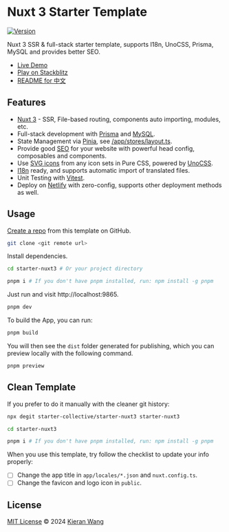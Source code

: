 # Nuxt 3 Starter Template

[![Version](https://img.shields.io/github/v/release/starter-collective/starter-nuxt3?style=flat&label=released&color=%230d0d0d)](https://github.com/starter-collective/starter-nuxt3/releases)

Nuxt 3 SSR & full-stack starter template, supports I18n, UnoCSS, Prisma, MySQL and provides better SEO.

- [Live Demo](https://starter-nuxt3.netlify.app/)
- [Play on Stackblitz](https://stackblitz.com/github/starter-collective/starter-nuxt3)
- [README for 中文](./README.zh.md)

## Features

- [Nuxt 3](https://nuxt.com/) - SSR, File-based routing, components auto importing, modules, etc.
- Full-stack development with [Prisma](https://www.prisma.io/) and [MySQL](https://www.mysql.com/).
- State Management via [Pinia](https://github.com/vuejs/pinia), see [/app/stores/layout.ts](./app/stores/layout.ts).
- Provide good [SEO](https://nuxt.com/docs/getting-started/seo-meta) for your website with powerful head config, composables and components.
- Use [SVG icons](https://github.com/antfu/unocss/tree/main/packages/preset-icons) from any icon sets in Pure CSS, powered by [UnoCSS](https://github.com/unocss/unocss).
- [I18n](./locales) ready, and supports automatic import of translated files.
- Unit Testing with [Vitest](https://github.com/vitest-dev/vitest).
- Deploy on [Netlify](https://app.netlify.com/) with zero-config, supports other deployment methods as well.

## Usage

[Create a repo](https://github.com/starter-collective/starter-nuxt3/generate) from this template on GitHub.

```bash
git clone <git remote url>
```

Install dependencies.

```bash
cd starter-nuxt3 # Or your project directory

pnpm i # If you don't have pnpm installed, run: npm install -g pnpm
```

Just run and visit http://localhost:9865.

```bash
pnpm dev
```

To build the App, you can run:

```bash
pnpm build
```

You will then see the `dist` folder generated for publishing, which you can preview locally with the following command.

```bash
pnpm preview
```

## Clean Template

If you prefer to do it manually with the cleaner git history:

```bash
npx degit starter-collective/starter-nuxt3 starter-nuxt3

cd starter-nuxt3

pnpm i # If you don't have pnpm installed, run: npm install -g pnpm
```

When you use this template, try follow the checklist to update your info properly:

- [ ] Change the app title in `app/locales/*.json` and `nuxt.config.ts`.
- [ ] Change the favicon and logo icon in `public`.

## License

[MIT License](./LICENSE) © 2024 [Kieran Wang](https://github.com/kieranwv/)
